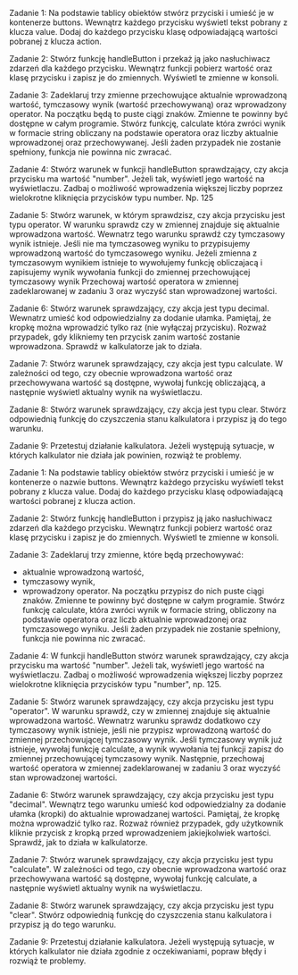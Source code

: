 Zadanie 1:
Na podstawie tablicy obiektów stwórz przyciski i umieść je w kontenerze buttons. Wewnątrz każdego przycisku wyświetl
tekst pobrany z klucza value. Dodaj do każdego przycisku klasę odpowiadającą wartości pobranej z klucza action.

Zadanie 2:
Stwórz funkcję handleButton i przekaż ją jako nasłuchiwacz zdarzeń dla każdego przycisku. Wewnątrz funkcji pobierz
wartość oraz klasę przycisku i zapisz je do zmiennych. Wyświetl te zmienne w konsoli.

Zadanie 3:
Zadeklaruj trzy zmienne przechowujące aktualnie wprowadzoną wartość, tymczasowy wynik (wartość przechowywaną) oraz wprowadzony operator. Na początku będą to puste ciągi znaków.
Zmienne te powinny być dostępne w całym programie.
Stwórz funkcję, calculate która zwróci wynik w formacie string obliczany na podstawie operatora oraz liczby aktualnie wprowadzonej oraz przechowywanej.
Jeśli żaden przypadek nie zostanie spełniony, funkcja nie powinna nic zwracać.

Zadanie 4:
Stwórz warunek w funkcji handleButton sprawdzający, czy akcja przycisku ma wartość "number". Jeżeli tak, wyświetl jego wartość na wyświetlaczu.
Zadbaj o możliwość wprowadzenia większej liczby poprzez wielokrotne kliknięcia przycisków typu number. Np. 125

Zadanie 5:
Stwórz warunek, w którym sprawdzisz, czy akcja przycisku jest typu operator.
W warunku sprawdz czy w zmiennej znajduje się aktualnie wprowadzona wartość. Wewnatrz tego warunku sprawdź czy tymczasowy wynik istnieje. Jeśli nie ma tymczasoweg wyniku to
przypisujemy wprowadzoną wartość do tymczasowego wyniku. Jeżeli zmienna z tymczasowym wynikiem istnieje to wywołujemy funkcję obliczajacą i zapisujemy wynik wywołania funkcji do zmiennej przechowującej tymczasowy wynik
Przechowaj wartość operatora w zmiennej zadeklarowanej w zadaniu 3 oraz wyczyść stan wprowadzonej wartości.

Zadanie 6:
Stwórz warunek sprawdzający, czy akcja jest typu decimal. Wewnatrz umieść kod odpowiedzialny za dodanie ułamka. Pamiętaj, że kropkę można wprowadzić tylko raz (nie wyłączaj przycisku).
Rozważ przypadek, gdy klikniemy ten przycisk zanim wartość zostanie wprowadzona. Sprawdź w kalkulatorze jak to działa.

Zadanie 7:
Stwórz warunek sprawdzający, czy akcja jest typu calculate. W zależności od tego, czy obecnie wprowadzona wartość oraz przechowywana wartość są dostępne,
wywołaj funkcję obliczającą, a następnie wyświetl aktualny wynik na wyświetlaczu.

Zadanie 8:
Stwórz warunek sprawdzający, czy akcja jest typu clear. Stwórz odpowiednią funkcję do czyszczenia stanu kalkulatora i przypisz ją do tego warunku.

Zadanie 9:
Przetestuj działanie kalkulatora. Jeżeli występują sytuacje, w których kalkulator nie działa jak powinien, rozwiąż te problemy.

Zadanie 1:
Na podstawie tablicy obiektów stwórz przyciski i umieść je w kontenerze o nazwie buttons. Wewnątrz każdego przycisku wyświetl tekst pobrany z klucza value. Dodaj do każdego przycisku klasę odpowiadającą wartości pobranej z klucza action.

Zadanie 2:
Stwórz funkcję handleButton i przypisz ją jako nasłuchiwacz zdarzeń dla każdego przycisku. Wewnątrz funkcji pobierz wartość oraz klasę przycisku i zapisz je do zmiennych. Wyświetl te zmienne w konsoli.

Zadanie 3:
Zadeklaruj trzy zmienne, które będą przechowywać:

- aktualnie wprowadzoną wartość,
- tymczasowy wynik,
- wprowadzony operator.
  Na początku przypisz do nich puste ciągi znaków. Zmienne te powinny być dostępne w całym programie.
  Stwórz funkcję calculate, która zwróci wynik w formacie string, obliczony na podstawie operatora oraz liczb aktualnie wprowadzonej oraz tymczasowego wyniku.
  Jeśli żaden przypadek nie zostanie spełniony, funkcja nie powinna nic zwracać.

Zadanie 4:
W funkcji handleButton stwórz warunek sprawdzający, czy akcja przycisku ma wartość "number".
Jeżeli tak, wyświetl jego wartość na wyświetlaczu. Zadbaj o możliwość wprowadzenia większej liczby poprzez wielokrotne kliknięcia przycisków typu "number", np. 125.

Zadanie 5:
Stwórz warunek sprawdzający, czy akcja przycisku jest typu "operator". W warunku sprawdź, czy w zmiennej znajduje się aktualnie wprowadzona wartość.
Wewnatrz warunku sprawdz dodatkowo czy tymczasowy wynik istnieje, jeśli nie przypisz wprowadzoną wartość do zmiennej przechowującej tymczasowy wynik.
Jeśli tymczasowy wynik już istnieje, wywołaj funkcję calculate, a wynik wywołania tej funkcji zapisz do zmiennej przechowującej tymczasowy wynik.
Następnie, przechowaj wartość operatora w zmiennej zadeklarowanej w zadaniu 3 oraz wyczyść stan wprowadzonej wartości.

Zadanie 6:
Stwórz warunek sprawdzający, czy akcja przycisku jest typu "decimal".
Wewnątrz tego warunku umieść kod odpowiedzialny za dodanie ułamka (kropki) do aktualnie wprowadzanej wartości.
Pamiętaj, że kropkę można wprowadzić tylko raz. Rozważ również przypadek, gdy użytkownik kliknie przycisk z kropką przed wprowadzeniem jakiejkolwiek wartości.
Sprawdź, jak to działa w kalkulatorze.

Zadanie 7:
Stwórz warunek sprawdzający, czy akcja przycisku jest typu "calculate".
W zależności od tego, czy obecnie wprowadzona wartość oraz przechowywana wartość są dostępne, wywołaj funkcję calculate, a następnie wyświetl aktualny wynik na wyświetlaczu.

Zadanie 8:
Stwórz warunek sprawdzający, czy akcja przycisku jest typu "clear". Stwórz odpowiednią funkcję do czyszczenia stanu kalkulatora i przypisz ją do tego warunku.

Zadanie 9:
Przetestuj działanie kalkulatora. Jeżeli występują sytuacje, w których kalkulator nie działa zgodnie z oczekiwaniami, popraw błędy i rozwiąż te problemy.
